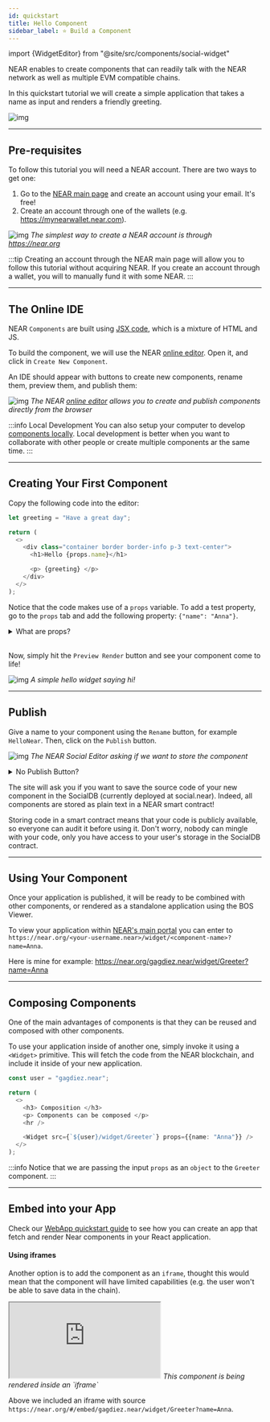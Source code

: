 ```yaml
---
id: quickstart
title: Hello Component
sidebar_label: ⭐ Build a Component
---
```


import {WidgetEditor} from "@site/src/components/social-widget"

NEAR enables to create components that can readily talk with the NEAR network as well as multiple EVM compatible chains.

In this quickstart tutorial we will create a simple application that takes a name as input and renders a friendly greeting.

![img](/docs/quickstart-1.png)

---

## Pre-requisites
To follow this tutorial you will need a NEAR account. There are two ways to get one:
1. Go to the [NEAR main page](https://near.org) and create an account using your email. It's free!
2. Create an account through one of the wallets (e.g. https://mynearwallet.near.com).

![img](/docs/near-create-account.png)
*The simplest way to create a NEAR account is through https://near.org*

:::tip
Creating an account through the NEAR main page will allow you to follow this tutorial without acquiring NEAR. If you create an account through a wallet, you will to manually fund it with some NEAR.
:::

---

## The Online IDE

NEAR `Components` are built using [JSX code](https://legacy.reactjs.org/docs/introducing-jsx.html), which is a mixture of HTML and JS. 

To build the component, we will use the NEAR [online editor](https://near.org/sandbox). Open it, and click in `Create New Component`.

An IDE should appear with buttons to create new components, rename them, preview them, and publish them:

![img](/docs/quickstart-editor-new.png)
*The NEAR [online editor](https://near.org/sandbox) allows you to create and publish components directly from the browser*

:::info Local Development
You can also setup your computer to develop [components locally](/bos/dev/intro). Local development is better when you want to collaborate with other people or create multiple components ar the same time.
:::

---

## Creating Your First Component

Copy the following code into the editor:

```ts
let greeting = "Have a great day";

return (
  <>
    <div class="container border border-info p-3 text-center">
      <h1>Hello {props.name}</h1>

      <p> {greeting} </p>
    </div>
  </>
);
```

Notice that the code makes use of a `props` variable. To add a test property, go to the `props` tab and add the following property: `{"name": "Anna"}`.

<details> 
<summary> What are props? </summary>

The `props` are a set of input parameters that are passed to the component when it is rendered. In this case, we are expecting a `name` property.

```jsx
<Component ... props={{name: "Anna"}} />
```

They will be passed to the component as an JSON object, so you can add as many properties as you want. For example, you could add a `color` property to change the color of the text.

</details>

<br />

Now, simply hit the `Preview Render` button and see your component come to life!

![img](/docs/quickstart-editor-preview.png)
*A simple hello widget saying hi!*

---

## Publish
Give a name to your component using the `Rename` button, for example `HelloNear`. Then, click on the `Publish` button.

![img](/docs/quickstart-save.png)
*The NEAR Social Editor asking if we want to store the component*

<details>
<summary> No Publish Button? </summary>
 If the button is not available, make sure you have signed-in to your [NEAR wallet](https://wallet.near.org) using the `Sign In` button of the editor.
</details>

The site will ask you if you want to save the source code of your new component in the SocialDB (currently deployed at social.near). Indeed, all components are stored as plain text in a NEAR smart contract!

Storing code in a smart contract means that your code is publicly available, so everyone can audit it before using it. Don't worry, nobody can mingle with your code, only you have access to your user's storage in the SocialDB contract. 

---

## Using Your Component
Once your application is published, it will be ready to be combined with other components, or rendered as a standalone application using the BOS Viewer. 

To view your application within [NEAR's main portal](https://near.org) you can enter to `https://near.org/<your-username.near>/widget/<component-name>?name=Anna`.

Here is mine for example: https://near.org/gagdiez.near/widget/Greeter?name=Anna

---

## Composing Components
One of the main advantages of components is that they can be reused and composed with other components.

To use your application inside of another one, simply invoke it using a `<Widget>` primitive. This will fetch the code from the NEAR blockchain, and include it inside of your new application.

<WidgetEditor>

```ts
const user = "gagdiez.near";

return (
  <>
    <h3> Composition </h3>
    <p> Components can be composed </p>
    <hr />

    <Widget src={`${user}/widget/Greeter`} props={{name: "Anna"}} />
  </>
);
```
</WidgetEditor>

:::info
Notice that we are passing the input `props` as an `object` to the `Greeter` component.
:::

---

## Embed into your App

Check our [WebApp quickstart guide](develop/integrate/quickstart-frontend) to see how you can create an app that fetch and render Near components in your React application.

#### Using iframes
Another option is to add the component as an `iframe`, thought this would mean that the component will have limited capabilities (e.g. the user won't be able to save data in the chain).

<iframe style={{"width": "100%", "height":"130px"}} src="https://near.org/#/embed/gagdiez.near/widget/Greeter?name=Anna"></iframe>
<em>This component is being rendered inside an `iframe`</em>

Above we included an iframe with source `https://near.org/#/embed/gagdiez.near/widget/Greeter?name=Anna`.